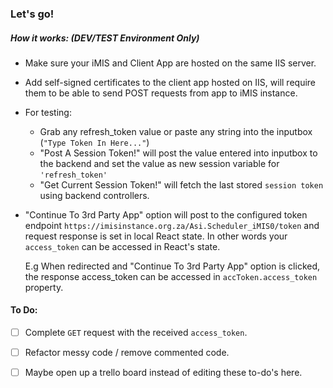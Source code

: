 ﻿### Let's go!

##### How it works: (DEV/TEST Environment Only)

-   Make sure your iMIS and Client App are hosted on the same IIS server.
-   Add self-signed certificates to the client app hosted on IIS, will require them to be able to send POST requests from app to iMIS instance.
-   For testing:
    -   Grab any refresh\_token value or paste any string into the inputbox (`"Type Token In Here..."`)
    -   "Post A Session Token!" will post the value entered into inputbox to the backend and set the value as new session variable for `'refresh_token'`
    -   "Get Current Session Token!" will fetch the last stored `session token` using backend controllers.
-   "Continue To 3rd Party App" option will post to the configured token endpoint `https://imisinstance.org.za/Asi.Scheduler_iMIS0/token` and request response is set in local React state. In other words your `access_token` can be accessed in React's state.

    E.g When redirected and "Continue To 3rd Party App" option is clicked, the response access\_token can be accessed in `accToken.access_token` property.
    
 #### To Do:
 
-[ ] Complete `GET` request with the received `access_token`.
-[ ] Refactor messy code / remove commented code.
-[ ] Maybe open up a trello board instead of editing these to-do's here.


